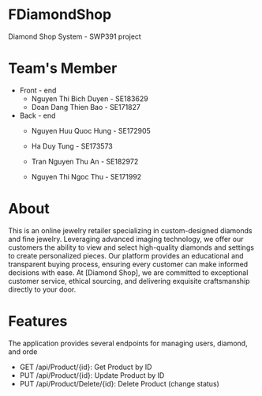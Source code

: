 # FDiamondShop
Diamond Shop System - SWP391 project

# Team's Member
- Front - end 
  + Nguyen Thi Bich Duyen - SE183629
  + Doan Dang Thien Bao - SE171827
- Back - end
  + Nguyen Huu Quoc Hung - SE172905
  + Ha Duy Tung - SE173573
  + Tran Nguyen Thu An - SE182972


  + Nguyen Thi Ngoc Thu - SE171992

# About
This is an online jewelry retailer specializing in custom-designed diamonds and fine jewelry. Leveraging advanced imaging technology, we offer our customers the ability to view and select high-quality diamonds and settings to create personalized pieces. Our platform provides an educational and transparent buying process, ensuring every customer can make informed decisions with ease. At [Diamond Shop], we are committed to exceptional customer service, ethical sourcing, and delivering exquisite craftsmanship directly to your door.
# Features
The application provides several endpoints for managing users, diamond, and orde
  + GET /api/Product/{id}: Get Product by ID
  + PUT /api/Product/{id}: Update Product by ID
  + PUT /api/Product/Delete/{id}: Delete Product (change status)
